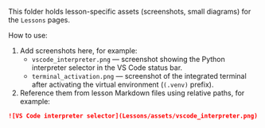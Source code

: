 This folder holds lesson-specific assets (screenshots, small diagrams) for the `Lessons` pages.

How to use:

1. Add screenshots here, for example:
   - `vscode_interpreter.png` — screenshot showing the Python interpreter selector in the VS Code status bar.
   - `terminal_activation.png` — screenshot of the integrated terminal after activating the virtual environment (`(.venv)` prefix).
2. Reference them from lesson Markdown files using relative paths, for example:

```markdown
![VS Code interpreter selector](Lessons/assets/vscode_interpreter.png)
```
